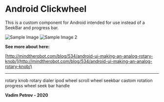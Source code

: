 Android Clickwheel
=============

This is a custom component for Android intended for use instead of a SeekBar and progress bar.

![Sample Image](https://github.com/VadimDev/android-seekbar-like-ipod-clickwheel/blob/master/ru.clickwheel.TestActivity/res/raw/sample_image.png?raw=true
 "An example implementation")
![Sample Image 2](https://github.com/VadimDev/android-seekbar-like-ipod-clickwheel/blob/master/ru.clickwheel.TestActivity/res/raw/sample_image_1.png?raw=true "Another example implementation")


**See more about here:**

[http://mindtherobot.com/blog/534/android-ui-making-an-analog-rotary-knob/](http://mindtherobot.com/blog/534/android-ui-making-an-analog-rotary-knob/)

-------------
rotary knob
rotary dialer
ipod wheel
scroll wheel
seekbar castom rotation
progress wheel
seek bar handle

**Vadim Petrov - 2020**
